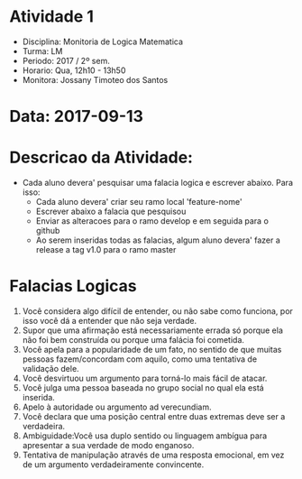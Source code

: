 # Atividade 1

* Disciplina: Monitoria de Logica Matematica
* Turma: LM
* Periodo: 2017 / 2º sem.
* Horario: Qua, 12h10 - 13h50
* Monitora: Jossany Timoteo dos Santos

# Data: 2017-09-13

# Descricao da Atividade:
* Cada aluno devera' pesquisar uma falacia logica e escrever abaixo. Para isso:
  - Cada aluno devera' criar seu ramo local 'feature-nome'
  - Escrever abaixo a falacia que pesquisou
  - Enviar as alteracoes para o ramo develop e em seguida para o github
  - Ao serem inseridas todas as falacias, algum aluno devera' fazer a release a tag v1.0 para o ramo master

# Falacias Logicas

 1. Você considera algo difícil de entender, ou não sabe como funciona, por isso você dá a entender que não seja verdade.
 2. Supor que uma afirmação está necessariamente errada só porque ela não foi bem construída ou porque uma falácia foi cometida.
 3. Você apela para a popularidade de um fato, no sentido de que muitas pessoas fazem/concordam com aquilo, como uma tentativa de validação dele.
 4. Você desvirtuou um argumento para torná-lo mais fácil de atacar.
 5. Você julga uma pessoa baseada no grupo social no qual ela está inserida.
 6. Apelo à autoridade ou argumento ad verecundiam.
 7. Você declara que uma posição central entre duas extremas deve ser a verdadeira.
 8. Ambiguidade:Você usa duplo sentido ou linguagem ambígua para apresentar a sua verdade de modo enganoso.
 9. Tentativa de manipulação através de uma resposta emocional, em vez de um argumento verdadeiramente convincente.

